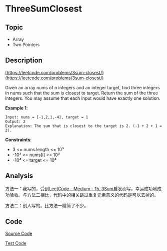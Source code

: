 # ThreeSumClosest

## Topic

- Array
- Two Pointers

## Description

[https://leetcode.com/problems/3sum-closest/](https://leetcode.com/problems/3sum-closest/)

Given an array nums of n integers and an integer target, find three integers in nums such that the sum is closest to target. Return the sum of the three integers. You may assume that each input would have exactly one solution.

**Example 1**:

```
Input: nums = [-1,2,1,-4], target = 1
Output: 2
Explanation: The sum that is closest to the target is 2. (-1 + 2 + 1 = 2).
```

**Constraints**:

- 3 <= nums.length <= 10³
- -10³ <= nums[i] <= 10³
- -10⁴ <= target <= 10⁴

## Analysis

方法一：我写的，受到[LeetCode - Medium - 15. 3Sum](#)启发而写，幸运成功地成功验收。与方法二相比，代码中的相关跳过重复元素意义的代码是可以去掉的。

方法二：别人写的。比方法一精简了不少。


## Code

[Source Code](../../src/main/java/com/lun/medium/ThreeSumClosest.java)

[Test Code](../../src/test/java/com/lun/medium/ThreeSumClosestTest.java)

